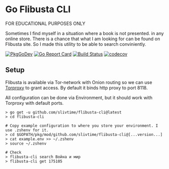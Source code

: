 # Go Flibusta CLI

FOR EDUCATIONAL PURPOSES ONLY

Sometimes I find myself in a situation where a book is not presented.
in any online store. There is a chance that what I am looking 
for can be found on Flibusta site. So I made this utility to 
be able to search conviniently.

[![PkgGoDev](https://pkg.go.dev/badge/github.com/slivtime/flibusta-cli)](https://pkg.go.dev/github.com/slivtime/flibusta-cli)
[![Go Report Card](https://goreportcard.com/badge/github.com/slivtime/flibusta-cli)](https://goreportcard.com/report/github.com/slivtime/flibusta-cli)
[![Build Status](https://app.travis-ci.com/SlivTime/flibusta-cli.svg?branch=main)](https://app.travis-ci.com/SlivTime/flibusta-cli)
[![codecov](https://codecov.io/gh/SlivTime/flibusta-cli/branch/main/graph/badge.svg?token=OPQGUACUJ5)](https://codecov.io/gh/SlivTime/flibusta-cli)


## Setup
Flibusta is available via Tor-network with Onion routing so we can use [Torproxy](https://github.com/dperson/torproxy)
to grant access. By default it binds http proxy to port 8118. 

All configuration can be done via Environment, but it should work with Torproxy with default ports.

```
> go get -u github.com/slivtime/flibusta-cli@latest
> cd flibusta-cli

# Copy example configuration to where you store your environment. I use .zshenv for it.
> cd $GOPATH/pkg/mod/github.com/slivtime/flibusta-cli@[...version...]  
> cat example.env >> ~/.zshenv
> source ~/.zshenv

# Check
> flibusta-cli search Война и мир
> flibusta-cli get 175105
```

